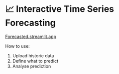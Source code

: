 # 📈 Interactive Time Series Forecasting

[Forecasted.streamlit.app](https://forecasted.streamlit.app/)

How to use:
1. Upload historic data
2. Define what to predict
3. Analyse prediction
